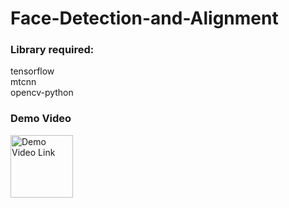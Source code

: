 # Face-Detection-and-Alignment

<h3>Library required:</h3>
tensorflow
<br>
mtcnn
<br>
opencv-python


<h3 align="left">Demo Video</h3>
<p align="left">
<a href="https://www.linkedin.com/feed/update/urn:li:activity:7045435126838607872/?originTrackingId=rSOlMuwzT1mo2we%2B%2FUpWEA%3D%3D" target="blank"><img align="center" src="[https://tse1.mm.bing.net/th?id=OIP.aIsDXMgGQvyWKlYexhu9EQHaE8&pid=Api&P=0&h=180](https://www.linkedin.com/feed/update/urn:li:activity:7045435126838607872/?originTrackingId=rSOlMuwzT1mo2we%2B%2FUpWEA%3D%3D)" alt="Demo Video Link" height="100" /></a>
